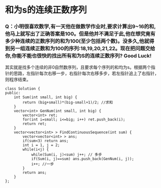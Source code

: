 # 和为s的连续正数序列

### Q：小明很喜欢数学,有一天他在做数学作业时,要求计算出9~16的和,他马上就写出了正确答案是100。但是他并不满足于此,他在想究竟有多少种连续的正数序列的和为100(至少包括两个数)。没多久,他就得到另一组连续正数和为100的序列:18,19,20,21,22。现在把问题交给你,你能不能也很快的找出所有和为S的连续正数序列? Good Luck!

其实就是找多个连续的非0自然数序列，且要求每个序列的和均为s。根据两个指针的思路，左指针每次右移一步，右指针每次右移多步，若左指针追上了右指针，则程序结束。

```
class Solution {
public:
    int Sum(int small, int big) {
        return (big+small)*(big-small+1)/2; //求和
    }
    vector<int> GenNum(int small, int big) {
        vector<int> ret;
        for(int i=small; i<=big; i++) ret.push_back(i);
        return ret;
    }
    vector<vector<int> > FindContinuousSequence(int sum) {
        vector<vector<int> > ans;
        if(sum<3) return ans;
        int i = 1, j = 2;
        while(i<j) {
            while(Sum(i, j)<sum) j++; // 多步
            if(Sum(i, j)==sum) ans.push_back(GenNum(i, j)); 
            i++; //一步
        }
        return ans;
    }
};
```